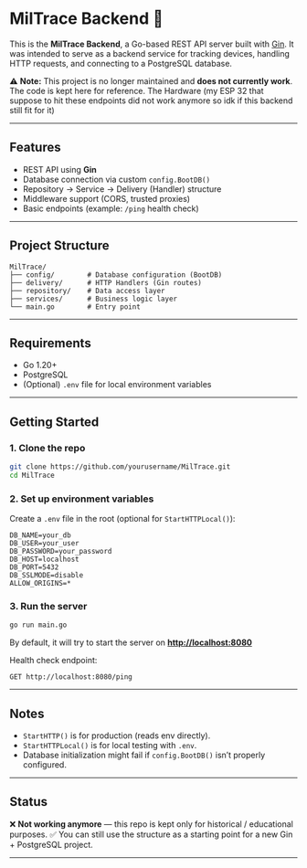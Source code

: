 # MilTrace Backend 🚀

This is the **MilTrace Backend**, a Go-based REST API server built with [Gin](https://github.com/gin-gonic/gin).
It was intended to serve as a backend service for tracking devices, handling HTTP requests, and connecting to a PostgreSQL database.

⚠️ **Note:** This project is no longer maintained and **does not currently work**. The code is kept here for reference.
The Hardware (my ESP 32 that suppose to hit these endpoints did not work anymore so idk if this backend still fit for it)

---

## Features

* REST API using **Gin**
* Database connection via custom `config.BootDB()`
* Repository → Service → Delivery (Handler) structure
* Middleware support (CORS, trusted proxies)
* Basic endpoints (example: `/ping` health check)

---

## Project Structure

```
MilTrace/
├── config/        # Database configuration (BootDB)
├── delivery/      # HTTP Handlers (Gin routes)
├── repository/    # Data access layer
├── services/      # Business logic layer
└── main.go        # Entry point
```

---

## Requirements

* Go 1.20+
* PostgreSQL
* (Optional) `.env` file for local environment variables

---

## Getting Started

### 1. Clone the repo

```bash
git clone https://github.com/yourusername/MilTrace.git
cd MilTrace
```

### 2. Set up environment variables

Create a `.env` file in the root (optional for `StartHTTPLocal()`):

```env
DB_NAME=your_db
DB_USER=your_user
DB_PASSWORD=your_password
DB_HOST=localhost
DB_PORT=5432
DB_SSLMODE=disable
ALLOW_ORIGINS=*
```

### 3. Run the server

```bash
go run main.go
```

By default, it will try to start the server on **[http://localhost:8080](http://localhost:8080)**

Health check endpoint:

```
GET http://localhost:8080/ping
```

---

## Notes

* `StartHTTP()` is for production (reads env directly).
* `StartHTTPLocal()` is for local testing with `.env`.
* Database initialization might fail if `config.BootDB()` isn’t properly configured.

---

## Status

❌ **Not working anymore** — this repo is kept only for historical / educational purposes.
✅ You can still use the structure as a starting point for a new Gin + PostgreSQL project.

---
